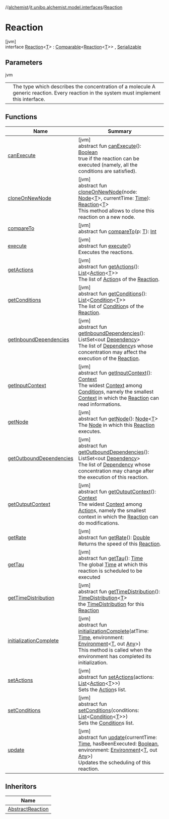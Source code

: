 //[alchemist](../../../index.md)/[it.unibo.alchemist.model.interfaces](../index.md)/[Reaction](index.md)

# Reaction

[jvm]\
interface [Reaction](index.md)<[T](index.md)> : [Comparable](https://docs.oracle.com/javase/8/docs/api/java/lang/Comparable.html)<[Reaction](index.md)<[T](../-node/index.md)>> , [Serializable](https://docs.oracle.com/javase/8/docs/api/java/io/Serializable.html)

## Parameters

jvm

| | |
|---|---|
| <T> | The type which describes the concentration of a molecule A generic reaction. Every reaction in the system must implement this interface. |

## Functions

| Name | Summary |
|---|---|
| [canExecute](can-execute.md) | [jvm]<br>abstract fun [canExecute](can-execute.md)(): [Boolean](https://kotlinlang.org/api/latest/jvm/stdlib/kotlin/-boolean/index.html)<br>true if the reaction can be executed (namely, all the conditions are satisfied). |
| [cloneOnNewNode](clone-on-new-node.md) | [jvm]<br>abstract fun [cloneOnNewNode](clone-on-new-node.md)(node: [Node](../-node/index.md)<[T](../-node/index.md)>, currentTime: [Time](../-time/index.md)): [Reaction](index.md)<[T](../-node/index.md)><br>This method allows to clone this reaction on a new node. |
| [compareTo](../-g-p-s-point/index.md#-1554281679%2FFunctions%2F-267951372) | [jvm]<br>abstract fun [compareTo](../-g-p-s-point/index.md#-1554281679%2FFunctions%2F-267951372)(p: [T](../-node/index.md)): [Int](https://kotlinlang.org/api/latest/jvm/stdlib/kotlin/-int/index.html) |
| [execute](execute.md) | [jvm]<br>abstract fun [execute](execute.md)()<br>Executes the reactions. |
| [getActions](get-actions.md) | [jvm]<br>abstract fun [getActions](get-actions.md)(): [List](https://docs.oracle.com/javase/8/docs/api/java/util/List.html)<[Action](../-action/index.md)<[T](../-node/index.md)>><br>The list of [Action](../-action/index.md)s of the [Reaction](index.md). |
| [getConditions](get-conditions.md) | [jvm]<br>abstract fun [getConditions](get-conditions.md)(): [List](https://docs.oracle.com/javase/8/docs/api/java/util/List.html)<[Condition](../-condition/index.md)<[T](../-node/index.md)>><br>The list of [Condition](../-condition/index.md)s of the [Reaction](index.md). |
| [getInboundDependencies](get-inbound-dependencies.md) | [jvm]<br>abstract fun [getInboundDependencies](get-inbound-dependencies.md)(): ListSet<out [Dependency](../-dependency/index.md)><br>The list of [Dependency](../-dependency/index.md)s whose concentration may affect the execution of the [Reaction](index.md). |
| [getInputContext](get-input-context.md) | [jvm]<br>abstract fun [getInputContext](get-input-context.md)(): [Context](../-context/index.md)<br>The widest [Context](../-context/index.md) among [Condition](../-condition/index.md)s, namely the smallest [Context](../-context/index.md) in which the [Reaction](index.md) can read informations. |
| [getNode](get-node.md) | [jvm]<br>abstract fun [getNode](get-node.md)(): [Node](../-node/index.md)<[T](../-node/index.md)><br>The [Node](../-node/index.md) in which this [Reaction](index.md) executes. |
| [getOutboundDependencies](get-outbound-dependencies.md) | [jvm]<br>abstract fun [getOutboundDependencies](get-outbound-dependencies.md)(): ListSet<out [Dependency](../-dependency/index.md)><br>The list of [Dependency](../-dependency/index.md) whose concentration may change after the execution of this reaction. |
| [getOutputContext](get-output-context.md) | [jvm]<br>abstract fun [getOutputContext](get-output-context.md)(): [Context](../-context/index.md)<br>The widest [Context](../-context/index.md) among [Action](../-action/index.md)s, namely the smallest context in which the [Reaction](index.md) can do modifications. |
| [getRate](get-rate.md) | [jvm]<br>abstract fun [getRate](get-rate.md)(): [Double](https://kotlinlang.org/api/latest/jvm/stdlib/kotlin/-double/index.html)<br>Returns the speed of this [Reaction](index.md). |
| [getTau](get-tau.md) | [jvm]<br>abstract fun [getTau](get-tau.md)(): [Time](../-time/index.md)<br>The global [Time](../-time/index.md) at which this reaction is scheduled to be executed |
| [getTimeDistribution](get-time-distribution.md) | [jvm]<br>abstract fun [getTimeDistribution](get-time-distribution.md)(): [TimeDistribution](../-time-distribution/index.md)<[T](../-node/index.md)><br>the [TimeDistribution](../-time-distribution/index.md) for this [Reaction](index.md) |
| [initializationComplete](initialization-complete.md) | [jvm]<br>abstract fun [initializationComplete](initialization-complete.md)(atTime: [Time](../-time/index.md), environment: [Environment](../-environment/index.md)<[T](../-node/index.md), out [Any](https://kotlinlang.org/api/latest/jvm/stdlib/kotlin/-any/index.html)>)<br>This method is called when the environment has completed its initialization. |
| [setActions](set-actions.md) | [jvm]<br>abstract fun [setActions](set-actions.md)(actions: [List](https://docs.oracle.com/javase/8/docs/api/java/util/List.html)<[Action](../-action/index.md)<[T](../-node/index.md)>>)<br>Sets the [Action](../-action/index.md)s list. |
| [setConditions](set-conditions.md) | [jvm]<br>abstract fun [setConditions](set-conditions.md)(conditions: [List](https://docs.oracle.com/javase/8/docs/api/java/util/List.html)<[Condition](../-condition/index.md)<[T](../-node/index.md)>>)<br>Sets the [Condition](../-condition/index.md)s list. |
| [update](update.md) | [jvm]<br>abstract fun [update](update.md)(currentTime: [Time](../-time/index.md), hasBeenExecuted: [Boolean](https://kotlinlang.org/api/latest/jvm/stdlib/kotlin/-boolean/index.html), environment: [Environment](../-environment/index.md)<[T](../-node/index.md), out [Any](https://kotlinlang.org/api/latest/jvm/stdlib/kotlin/-any/index.html)>)<br>Updates the scheduling of this reaction. |

## Inheritors

| Name |
|---|
| [AbstractReaction](../../it.unibo.alchemist.model.implementations.reactions/-abstract-reaction/index.md) |
